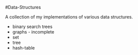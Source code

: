 #Data-Structures

A collection of my implementations of various data structures.

- binary search trees
- graphs - incomplete
- set
- tree
- hash-table
